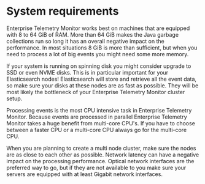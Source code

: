 # System requirements
Enterprise Telemetry Monitor works best on machines that are equipped with 8 to 64 GiB of RAM. More than 64 GiB makes the Java garbage collections run so long it has an overall negative impact on the performance. In most situations 8 GiB is more than sufficient, but when you need to process a lot of big events you might need some more memory.

If your system is running on spinning disk you might consider upgrade to SSD or even NVME disks. This is in particular important for your Elasticsearch nodes! Elasticsearch will store and retrieve all the event data, so make sure your disks at these nodes are as fast as possible. They will be most likely the bottleneck of your Enterprise Telemetry Monitor cluster setup.

Processing events is the most CPU intensive task in Enterprise Telemetry Monitor. Because events are processed in parallel Enterprise Telemetry Monitor takes a huge benefit from multi-core CPU's. If you have to choose between a faster CPU or a multi-core CPU always go for the multi-core CPU. 

When you are planning to create a multi node cluster, make sure the nodes are as close to each other as possible. Network latency can have a negative impact on the processing performance. Optical network interfaces are the preferred way to go, but if they are not available to you make sure your servers are equipped with at least Gigabit network interfaces. 